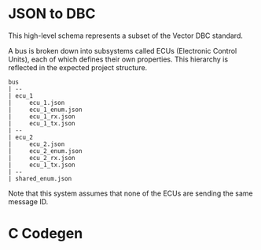 # JSON to DBC

This high-level schema represents a subset of the Vector DBC standard.

A bus is broken down into subsystems called ECUs (Electronic Control Units), each of which defines their own properties. This hierarchy is reflected in the expected project structure.
```
bus
| --
| ecu_1
|     ecu_1.json
|     ecu_1_enum.json
|     ecu_1_rx.json
|     ecu_1_tx.json
| --
| ecu_2
|     ecu_2.json
|     ecu_2_enum.json
|     ecu_2_rx.json
|     ecu_1_tx.json
| --
| shared_enum.json
```

Note that this system assumes that none of the ECUs are sending the same message ID.

# C Codegen
